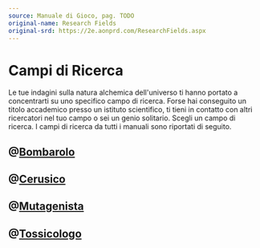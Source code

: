 ```yaml
---
source: Manuale di Gioco, pag. TODO
original-name: Research Fields
original-srd: https://2e.aonprd.com/ResearchFields.aspx
---
```


# Campi di Ricerca

Le tue indagini sulla natura alchemica dell'universo ti hanno portato a
concentrarti su uno specifico campo di ricerca. Forse hai conseguito un titolo
accademico presso un istituto scientifico, ti tieni in contatto con altri
ricercatori nel tuo campo o sei un genio solitario. Scegli un campo di ricerca.
I campi di ricerca da tutti i manuali sono riportati di seguito.

## @[Bombarolo](/classi/alchimista/campi-di-ricerca/bombarolo)

## @[Cerusico](/classi/alchimista/campi-di-ricerca/cerusico)

## @[Mutagenista](/classi/alchimista/campi-di-ricerca/mutagenista)

## @[Tossicologo](/classi/alchimista/campi-di-ricerca/tossicologo)
